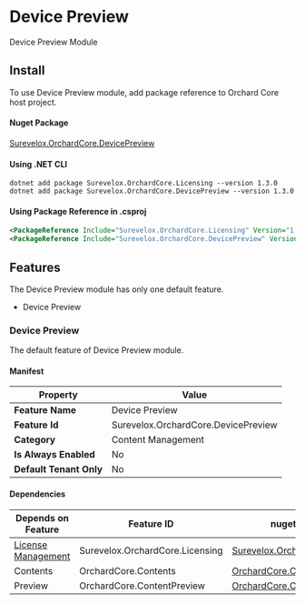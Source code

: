 # Device Preview
Device Preview Module 

## Install
To use Device Preview module, add package reference to Orchard Core host project.

#### Nuget Package

[Surevelox.OrchardCore.DevicePreview](https://www.nuget.org/packages/Surevelox.OrchardCore.DevicePreview)


#### Using .NET CLI

```dotnetcli
dotnet add package Surevelox.OrchardCore.Licensing --version 1.3.0
dotnet add package Surevelox.OrchardCore.DevicePreview --version 1.3.0
```
#### Using Package Reference in .csproj

```xml
<PackageReference Include="Surevelox.OrchardCore.Licensing" Version="1.3" />
<PackageReference Include="Surevelox.OrchardCore.DevicePreview" Version="1.3" />
```


## Features 

The Device Preview module has only one default feature. 

- Device Preview

### Device Preview
The default feature of Device Preview module. 

#### Manifest

|Property|Value|
|-|-|
|**Feature Name**|Device Preview|
|**Feature Id**|Surevelox.OrchardCore.DevicePreview|
|**Category**|Content Management|
|**Is Always Enabled**|No|
|**Default Tenant Only**|No|


#### Dependencies
|Depends on Feature| Feature ID |nuget package|
|-|-|-|
|[License Management](licensing)|Surevelox.OrchardCore.Licensing|[Surevelox.OrchardCore.Licensing](https://www.nuget.org/packages/Surevelox.OrchardCore.Licensing)|
|Contents|OrchardCore.Contents|[OrchardCore.Contents](https://www.nuget.org/packages/OrchardCore.Contents)|
|Preview|OrchardCore.ContentPreview|[OrchardCore.ContentPreview](https://www.nuget.org/packages/OrchardCore.ContentPreview)|
